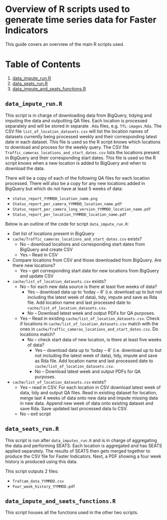 # Overview of R scripts used to generate time series data for Faster Indicators

This guide covers an overview of the main R scripts used.

# Table of Contents
1. [data_impute_run.R](#data_impute_runr)
2. [data_seats_run.R](#data_seats_runr)
3. [data_impute_and_seats_functions.R](#data_impute_and_seats_functionsr)

## `data_impute_run.R`

This script is in charge of downloading data from BigQuery, tidying and imputing the data and outputting QA files.
Each location is processed separately and will be stored in separate `.Rda` files, e.g. `TfL-images.Rda`. The CSV
file `list_of_location_datasets.csv` will list the location names of datasets currently being processed weekly and
their corresponding latest date in each dataset. This file is used so the R script knows which locations to download
and process for the weekly query.
The CSV file `Traffic_cameras_locations_and_start_dates.csv` lists the locations present in BigQuery and their
corresponding start dates. This file is used so the R script knows when a new location is added to BigQuery and when
to download the data.

There will be a copy of each of the following QA files for each location processed. There will also be a copy for any
new locations added in BigQuery but which do not have at least 5 weeks of data:
* `status_report_YYMMDD_location_name.png`
* `Status_report_per_camera_YYMMDD_location_name.pdf`
* `Status_report_per_camera_long_version_YYMMDD_location_name.pdf`
* `Status_report_per_location_YYMMDD_location_name.pdf`

Below is an outline of the code for script `data_impute_run.R`:

*	Get list of locations present in BigQuery
*	`cache/Traffic_cameras_locations_and_start_dates.csv` exists?
    * No – download locations and corresponding start dates from BigQuery and create CSV
    * Yes – Read in CSV
* Compare locations from CSV and those downloaded from BigQuery. Are there new locations?
    * Yes – get corresponding start date for new locations from BigQuery and update CSV
* `cache/list_of_location_datasets.csv` exists?
    * No – for each new data source is there at least five weeks of data?
        * Yes – download data up to ‘today – 8’ (i.e. download up to but not including the latest week of data), tidy,
          impute and save as Rda file. Add location name and last processed date to
          `cache/list_of_location_datasets.csv`.
        * No – Download latest week and output PDFs for QA purposes.
    * Yes – Read in existing `cache/list_of_location_datasets.csv`. Check if locations in
      `cache/list_of_location_datasets.csv` match with the ones in
      `cache/Traffic_cameras_locations_and_start_dates.csv`. Do locations match?
        * No – check start data of new location, is there at least five weeks of data?
            * Yes – download data up to ‘today – 8’ (i.e. download up to but not including the latest week of data),
            tidy, impute and save as Rda file. Add location name and last processed date to
            `cache/list_of_location_datasets.csv`.
            * No – Download latest week and output PDFs for QA purposes.
* `cache/list_of_location_datasets.csv` exists?
    * Yes – read in CSV. For each location in CSV download latest week of data, tidy and output QA files. Read in
      existing dataset for location, merge last 4 weeks of data onto new data and impute missing data in new data.
      Append new week of data onto existing dataset and save Rda. Save updated last processed data to CSV.
    * No – exit script

## `data_seats_run.R`

This script is run after `data_imputes_run.R` and is in charge of aggregating the data and performing SEATS. Each
location is aggregated and has SEATS applied separately. The results of SEATS then gets merged together to produce
the CSV file for Faster Indicators. Next, a PDF showing a four week history is produced using this data.

This script outputs 2 files:
* `Trafcam_data_YYMMDD.csv`
* `Four_week_history_YYMMDD.pdf`

## `data_impute_and_seats_functions.R`

This script houses all the functions used in the other two scripts.
